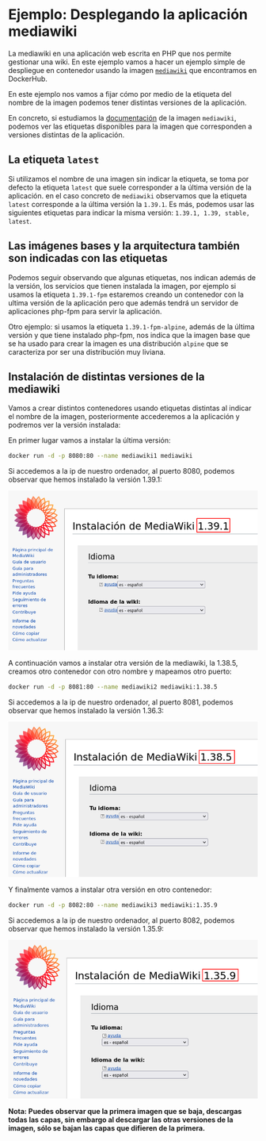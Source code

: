 # Ejemplo: Desplegando la aplicación mediawiki

La mediawiki en una aplicación web escrita en PHP que nos permite gestionar una wiki. En este ejemplo vamos a hacer un ejemplo simple de despliegue en contenedor usando la imagen [`mediawiki`](https://hub.docker.com/_/mediawiki) que encontramos en DockerHub. 

En este ejemplo nos vamos a fijar cómo por medio de la etiqueta del nombre de la imagen podemos tener distintas versiones de la aplicación.

En concreto, si estudiamos la [documentación](https://hub.docker.com/_/mediawiki) de la imagen `mediawiki`, podemos ver las etiquetas disponibles para la imagen que corresponden a versiones distintas de la aplicación.

## La etiqueta `latest`

Si utilizamos el nombre de una imagen sin indicar la etiqueta, se toma por defecto la etiqueta `latest` que suele corresponder a la última versión de la aplicación. en el caso concreto de `mediawiki` observamos que la etiqueta `latest` corresponde a la última versión la `1.39.1`. Es más, podemos usar las siguientes etiquetas para indicar la misma versión: `1.39.1, 1.39, stable, latest`.

## Las imágenes bases y la arquitectura también son indicadas con las etiquetas

Podemos seguir observando que algunas etiquetas, nos indican además de la versión, los servicios que tienen instalada la imagen, por ejemplo si usamos la etiqueta `1.39.1-fpm` estaremos creando un contenedor con la ultima versión de la aplicación pero que además tendrá un servidor de aplicaciones php-fpm para servir la aplicación.

Otro ejemplo: si usamos la etiqueta `1.39.1-fpm-alpine`, además de la última versión y que tiene instalado php-fpm, nos indica que la imagen base que se ha usado para crear la imagen es una distribución `alpine` que se caracteriza por ser una distribución muy liviana.

## Instalación de distintas versiones de la mediawiki

Vamos a crear distintos contenedores usando etiquetas distintas al indicar el nombre de la imagen, posteriormente accederemos a la aplicación y podremos ver la versión instalada:

En primer lugar vamos a instalar la última versión:

```bash
docker run -d -p 8080:80 --name mediawiki1 mediawiki
```

Si accedemos a la ip de nuestro ordenador, al puerto 8080, podemos observar que hemos instalado la versión 1.39.1:

![mediawiki](img/mediawiki139.png)

A continuación vamos a instalar otra versión de la mediawiki, la 1.38.5, creamos otro contenedor con otro nombre y mapeamos otro puerto:

```bash
docker run -d -p 8081:80 --name mediawiki2 mediawiki:1.38.5
```

Si accedemos a la ip de nuestro ordenador, al puerto 8081, podemos observar que hemos instalado la versión 1.36.3:

![mediawiki](img/mediawiki1385.png)

Y finalmente vamos a instalar otra versión en otro contenedor:

```bash
docker run -d -p 8082:80 --name mediawiki3 mediawiki:1.35.9
```

Si accedemos a la ip de nuestro ordenador, al puerto 8082, podemos observar que hemos instalado la versión 1.35.9:

![mediawiki](img/mediawiki1359.png)

**Nota: Puedes observar que la primera imagen que se baja, descargas todas las capas, sin embargo al descargar las otras versiones de la imagen, sólo se bajan las capas que difieren de la primera.**